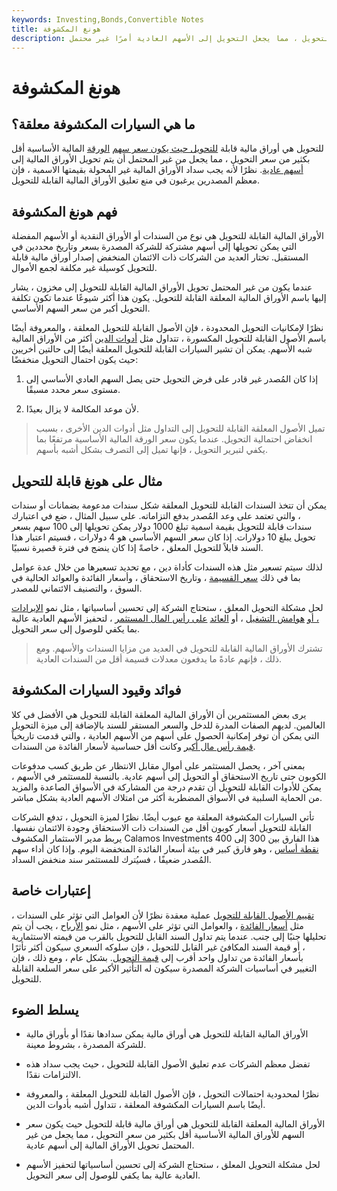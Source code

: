 ```yaml
---
keywords: Investing,Bonds,Convertible Notes
title: هونغ المكشوفة
description: الأوراق المالية المعلقة القابلة للتحويل هي أوراق مالية قابلة للتحويل مع تداول أسعار الأسهم أقل بكثير من سعر التحويل ، مما يجعل التحويل إلى الأسهم العادية أمرًا غير محتمل.
---
```


# هونغ المكشوفة
## ما هي السيارات المكشوفة معلقة؟

للتحويل هي أوراق مالية قابلة [للتحويل حيث يكون سعر سهم](/convertible-security) [الورقة](/convertible-security) المالية الأساسية أقل بكثير من سعر التحويل ، مما يجعل من غير المحتمل أن يتم تحويل الأوراق المالية إلى [أسهم عادية](/commonstock). نظرًا لأنه يجب سداد الأوراق المالية غير المحولة بقيمتها الاسمية ، فإن معظم المصدرين يرغبون في منع تعليق الأوراق المالية القابلة للتحويل.

## فهم هونغ المكشوفة

الأوراق المالية القابلة للتحويل هي نوع من السندات أو الأوراق النقدية أو الأسهم المفضلة التي يمكن تحويلها إلى أسهم مشتركة للشركة المصدرة بسعر وتاريخ محددين في المستقبل. تختار العديد من الشركات ذات الائتمان المنخفض إصدار أوراق مالية قابلة للتحويل كوسيلة غير مكلفة لجمع الأموال.

عندما يكون من غير المحتمل تحويل الأوراق المالية القابلة للتحويل إلى مخزون ، يشار إليها باسم الأوراق المالية المعلقة القابلة للتحويل. يكون هذا أكثر شيوعًا عندما تكون تكلفة التحويل أكبر من سعر السهم الأساسي.

نظرًا لإمكانيات التحويل المحدودة ، فإن الأصول القابلة للتحويل المعلقة ، والمعروفة أيضًا باسم الأصول القابلة للتحويل المكسورة ، تتداول مثل [أدوات الدين](/debtinstrument) أكثر من الأوراق المالية شبه الأسهم. يمكن أن تشير السيارات القابلة للتحويل المعلقة أيضًا إلى حالتين أخريين حيث يكون احتمال التحويل منخفضًا:

1. إذا كان المُصدر غير قادر على فرض التحويل حتى يصل السهم العادي الأساسي إلى مستوى سعر محدد مسبقًا.

1. لأن موعد المكالمة لا يزال بعيدًا.

> تميل الأصول المعلقة القابلة للتحويل إلى التداول مثل أدوات الدين الأخرى ، بسبب انخفاض احتمالية التحويل. عندما يكون سعر الورقة المالية الأساسية مرتفعًا بما يكفي لتبرير التحويل ، فإنها تميل إلى التصرف بشكل أشبه بأسهم.

>

## مثال على هونغ قابلة للتحويل

يمكن أن تتخذ السندات القابلة للتحويل المعلقة شكل سندات مدعومة بضمانات أو سندات ، والتي تعتمد على وعد المُصدر بدفع التزاماته. على سبيل المثال ، ضع في اعتبارك سندات قابلة للتحويل بقيمة اسمية تبلغ 1000 دولار يمكن تحويلها إلى 100 سهم بسعر تحويل يبلغ 10 دولارات. إذا كان سعر السهم الأساسي هو 4 دولارات ، فسيتم اعتبار هذا السند قابلاً للتحويل المعلق ، خاصةً إذا كان ينضج في فترة قصيرة نسبيًا.

لذلك سيتم تسعير مثل هذه السندات كأداة دين ، مع تحديد تسعيرها من خلال عدة عوامل بما في ذلك [سعر القسيمة](/coupon-rate) ، وتاريخ الاستحقاق ، وأسعار الفائدة والعوائد الحالية في السوق ، والتصنيف الائتماني للمصدر.

لحل مشكلة التحويل المعلق ، ستحتاج الشركة إلى تحسين أساسياتها ، مثل نمو [الإيرادات ، أو](/revenue) [هوامش التشغيل](/operatingmargin) ، أو [العائد](/returnoninvestmentcapital) [على رأس المال المستثمر](/returnoninvestmentcapital) ، لتحفيز الأسهم العادية عالية بما يكفي للوصول إلى سعر التحويل.

> تشترك الأوراق المالية القابلة للتحويل في العديد من مزايا السندات والأسهم. ومع ذلك ، فإنهم عادةً ما يدفعون معدلات قسيمة أقل من السندات العادية.

>

## فوائد وقيود السيارات المكشوفة

يرى بعض المستثمرين أن الأوراق المالية المعلقة القابلة للتحويل هي الأفضل في كلا العالمين. لديهم الصفات المدرة للدخل والسعر المستقر للسند بالإضافة إلى ميزة التحويل التي يمكن أن توفر إمكانية الحصول على أسهم من الأسهم العادية ، والتي قدمت تاريخياً [قيمة رأس مال أكبر](/capitalappreciation) وكانت أقل حساسية لأسعار الفائدة من السندات.

بمعنى آخر ، يحصل المستثمر على أموال مقابل الانتظار عن طريق كسب مدفوعات الكوبون حتى تاريخ الاستحقاق أو التحويل إلى أسهم عادية. بالنسبة للمستثمر في الأسهم ، يمكن للأدوات القابلة للتحويل أن تقدم درجة من المشاركة في الأسواق الصاعدة والمزيد من الحماية السلبية في الأسواق المضطربة أكثر من امتلاك الأسهم العادية بشكل مباشر.

تأتي السيارات المكشوفة المعلقة مع عيوب أيضًا. نظرًا لميزة التحويل ، تدفع الشركات القابلة للتحويل أسعار كوبون أقل من السندات ذات الاستحقاق وجودة الائتمان نفسها. يربط مدير الاستثمار المكشوف Calamos Investments هذا الفارق بين 300 إلى 400 [نقطة أساس](/basispoint) ، وهو فارق كبير في بيئة أسعار الفائدة المنخفضة اليوم. وإذا كان أداء سهم المُصدر ضعيفًا ، فسيُترك للمستثمر سند منخفض السداد.

## إعتبارات خاصة

[تقييم الأصول القابلة للتحويل](/conversionratio) عملية معقدة نظرًا لأن العوامل التي تؤثر على السندات ، مثل [أسعار الفائدة](/interestrate) ، والعوامل التي تؤثر على الأسهم ، مثل نمو [الأرباح](/earnings) ، يجب أن يتم تحليلها جنبًا إلى جنب. عندما يتم تداول السند القابل للتحويل بالقرب من قيمته الاستثمارية ، أو قيمة السند المكافئ غير القابل للتحويل ، فإن سلوكه السعري سيكون أكثر تأثرًا بأسعار الفائدة من تداول واحد أقرب إلى [قيمة التحويل](/conversion-value). بشكل عام ، ومع ذلك ، فإن التغيير في أساسيات الشركة المصدرة سيكون له التأثير الأكبر على سعر السلعة القابلة للتحويل.

## يسلط الضوء

- الأوراق المالية القابلة للتحويل هي أوراق مالية يمكن سدادها نقدًا أو بأوراق مالية للشركة المصدرة ، بشروط معينة.

- تفضل معظم الشركات عدم تعليق الأصول القابلة للتحويل ، حيث يجب سداد هذه الالتزامات نقدًا.

- نظرًا لمحدودية احتمالات التحويل ، فإن الأصول القابلة للتحويل المعلقة ، والمعروفة أيضًا باسم السيارات المكشوفة المعلقة ، تتداول أشبه بأدوات الدين.

- الأوراق المالية المعلقة القابلة للتحويل هي أوراق مالية قابلة للتحويل حيث يكون سعر السهم للأوراق المالية الأساسية أقل بكثير من سعر التحويل ، مما يجعل من غير المحتمل تحويل الأوراق المالية إلى أسهم عادية.

- لحل مشكلة التحويل المعلق ، ستحتاج الشركة إلى تحسين أساسياتها لتحفيز الأسهم العادية عالية بما يكفي للوصول إلى سعر التحويل.

